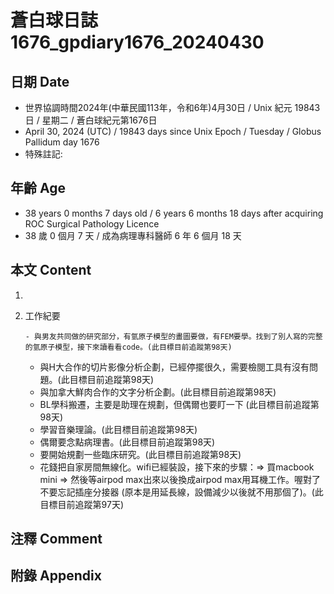 [_metadata_:encoding]: - "utf-8"
[_metadata_:language]: - "zh-Hant-TW"
[_metadata_:fileformat]: - "markdown"
[_metadata_:MIME_type]: - "text/plain"
[_metadata_:markdown_version]: - "commonmark version 0.30"
[_metadata_:markdown_spec]: - "https://spec.commonmark.org/0.30/"

# 蒼白球日誌1676_gpdiary1676_20240430 #

## 日期 Date ##

* 世界協調時間2024年(中華民國113年，令和6年)4月30日 / Unix 紀元 19843 日 / 星期二 / 蒼白球紀元第1676日
* April 30, 2024 (UTC) / 19843 days since Unix Epoch / Tuesday / Globus Pallidum day 1676
* 特殊註記:

## 年齡 Age ##

* 38 years 0 months 7 days old / 6 years 6 months 18 days after acquiring ROC Surgical Pathology Licence
* 38 歲 0 個月 7 天 / 成為病理專科醫師 6 年 6 個月 18 天

## 本文 Content ##

1. 

    
2. 工作紀要

       - 與男友共同做的研究部分，有氫原子模型的畫圖要做，有FEM要學。找到了別人寫的完整的氫原子模型，接下來讀看看code。(此目標目前追蹤第98天)
   - 與H大合作的切片影像分析企劃，已經停擺很久，需要檢閱工具有沒有問題。(此目標目前追蹤第98天)
   - 與加拿大鮮肉合作的文字分析企劃。(此目標目前追蹤第98天)
   - BL學科搬遷，主要是助理在規劃，但偶爾也要盯一下 (此目標目前追蹤第98天)
   - 學習音樂理論。(此目標目前追蹤第98天)
   - 偶爾要念點病理書。(此目標目前追蹤第98天)
   - 要開始規劃一些臨床研究。(此目標目前追蹤第98天)
   - 花錢把自家房間無線化。wifi已經裝設，接下來的步驟：=> 買macbook mini => 然後等airpod max出來以後換成airpod max用耳機工作。喔對了不要忘記插座分接器 (原本是用延長線，設備減少以後就不用那個了)。(此目標目前追蹤第97天)


## 注釋 Comment ##


## 附錄 Appendix ##


